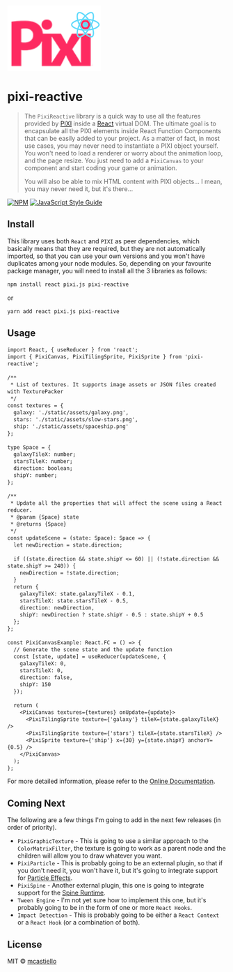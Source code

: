 ![PIXIReactive Logo](./docs/public/static/assets/pixi-reactive.png)
# pixi-reactive
> The `PixiReactive` library is a quick way to use all the features provided by [PIXI](http://pixijs.download/release/docs/index.html)
> inside a [React](https://reactjs.org/) virtual DOM. The ultimate goal is to encapsulate all the PIXI elements inside React Function Components that can be easily added to your project. As a matter of fact, in most use cases, you may never need to instantiate a PIXI object yourself. You won't need to load a renderer or worry about the animation loop, and the page resize. You just need to add a `PixiCanvas` to your component and start coding your game or animation.
>
> You will also be able to mix HTML content with PIXI objects... I mean, you may never need it, but it's there...

[![NPM](https://img.shields.io/npm/v/pixi-reactive.svg)](https://www.npmjs.com/package/pixi-reactive) [![JavaScript Style Guide](https://img.shields.io/badge/code_style-standard-brightgreen.svg)](https://standardjs.com)

## Install
This library uses both `React` and `PIXI` as peer dependencies, which basically means that they are required, but they are not automatically imported, so that you can use your own versions and you won't have duplicates among your node modules. So, depending on your favourite package manager, you will need to install all the 3 libraries as follows:
```bash
npm install react pixi.js pixi-reactive
```
or
```bash
yarn add react pixi.js pixi-reactive
```

## Usage

```tsx
import React, { useReducer } from 'react';
import { PixiCanvas, PixiTilingSprite, PixiSprite } from 'pixi-reactive';

/**
 * List of textures. It supports image assets or JSON files created with TexturePacker
 */
const textures = {
  galaxy: './static/assets/galaxy.png',
  stars: './static/assets/slow-stars.png',
  ship: './static/assets/spaceship.png'
};

type Space = {
  galaxyTileX: number;
  starsTileX: number;
  direction: boolean;
  shipY: number;
};

/**
 * Update all the properties that will affect the scene using a React reducer.
 * @param {Space} state
 * @returns {Space}
 */
const updateScene = (state: Space): Space => {
  let newDirection = state.direction;

  if ((state.direction && state.shipY <= 60) || (!state.direction && state.shipY >= 240)) {
    newDirection = !state.direction;
  }
  return {
    galaxyTileX: state.galaxyTileX - 0.1,
    starsTileX: state.starsTileX - 0.5,
    direction: newDirection,
    shipY: newDirection ? state.shipY - 0.5 : state.shipY + 0.5
  };
};

const PixiCanvasExample: React.FC = () => {
  // Generate the scene state and the update function
  const [state, update] = useReducer(updateScene, {
    galaxyTileX: 0,
    starsTileX: 0,
    direction: false,
    shipY: 150
  });

  return (
    <PixiCanvas textures={textures} onUpdate={update}>
      <PixiTilingSprite texture={'galaxy'} tileX={state.galaxyTileX} />
      <PixiTilingSprite texture={'stars'} tileX={state.starsTileX} />
      <PixiSprite texture={'ship'} x={30} y={state.shipY} anchorY={0.5} />
    </PixiCanvas>
  );
};
```
For more detailed information, please refer to the [Online Documentation](https://mcastiello.github.io/pixi-reactive/).

## Coming Next
The following are a few things I'm going to add in the next few releases (in order of priority).
- `PixiGraphicTexture` - This is going to use a similar approach to the `ColorMatrixFilter`, the texture is going to work as a parent node and the children will allow you to draw whatever you want.
- `PixiParticle` - This is probably going to be an external plugin, so that if you don't need it, you won't have it, but it's going to integrate support for [Particle Effects](https://github.com/pixijs/pixi-particles).
- `PixiSpine` - Another external plugin, this one is going to integrate support for the [Spine Runtime](https://github.com/pixijs/pixi-spine).
- `Tween Engine` - I'm not yet sure how to implement this one, but it's probably going to be in the form of one or more `React Hooks`.
- `Impact Detection` - This is probably going to be either a `React Context` or a `React Hook` (or a combination of both).

## License

MIT © [mcastiello](https://github.com/mcastiello)
